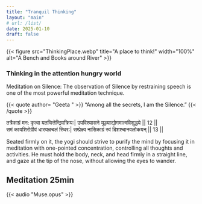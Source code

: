 ```yaml
---
title: "Tranquil Thinking"
layout: "main"
# url: /list/
date: 2025-01-10
draft: false
---
```

{{< figure src="ThinkingPlace.webp" title="A place to think!" width="100%" alt="A Bench and Books around River" >}}

### Thinking in the attention hungry world

Meditation on Silence: The observation of Silence by restraining speech is one of the most powerful meditation technique.

{{< quote author= "Geeta " >}}
“Among all the secrets, I am the Silence.”
{{< /quote >}}


तत्रैकाग्रं मन: कृत्वा यतचित्तेन्द्रियक्रिय:|
उपविश्यासने युञ्ज्याद्योगमात्मविशुद्धये || 12 || <br />
समं कायशिरोग्रीवं धारयन्नचलं स्थिर:|
सम्प्रेक्ष्य नासिकाग्रं स्वं दिशश्चानवलोकयन् || 13 ||

Seated firmly on it, the yogi should strive to purify the mind by focusing it in meditation with one-pointed concentration, controlling all thoughts and activities. He must hold the body, neck, and head firmly in a straight line, and gaze at the tip of the nose, without allowing the eyes to wander.

## Meditation 25min
{{< audio "Muse.opus" >}}

